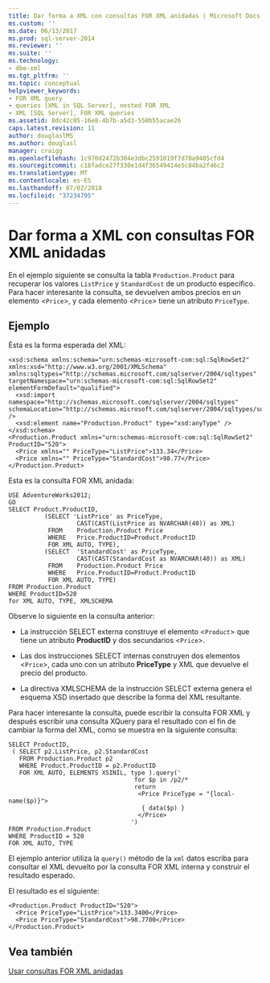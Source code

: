 ```yaml
---
title: Dar forma a XML con consultas FOR XML anidadas | Microsoft Docs
ms.custom: ''
ms.date: 06/13/2017
ms.prod: sql-server-2014
ms.reviewer: ''
ms.suite: ''
ms.technology:
- dbe-xml
ms.tgt_pltfrm: ''
ms.topic: conceptual
helpviewer_keywords:
- FOR XML query
- queries [XML in SQL Server], nested FOR XML
- XML [SQL Server], FOR XML queries
ms.assetid: 8dc42c05-16e8-4b7b-a5d3-550b55acae26
caps.latest.revision: 11
author: douglaslMS
ms.author: douglasl
manager: craigg
ms.openlocfilehash: 1c970d2472b304e3dbc2591019f7d70a9405cfd4
ms.sourcegitcommit: c18fadce27f330e1d4f36549414e5c84ba2f46c2
ms.translationtype: MT
ms.contentlocale: es-ES
ms.lasthandoff: 07/02/2018
ms.locfileid: "37234795"
---
```

# <a name="shape-xml-with-nested-for-xml-queries"></a>Dar forma a XML con consultas FOR XML anidadas
  En el ejemplo siguiente se consulta la tabla `Production.Product` para recuperar los valores `ListPrice` y `StandardCost` de un producto específico. Para hacer interesante la consulta, se devuelven ambos precios en un elemento <`Price`>, y cada elemento <`Price`> tiene un atributo `PriceType`.  
  
## <a name="example"></a>Ejemplo  
 Ésta es la forma esperada del XML:  
  
```  
<xsd:schema xmlns:schema="urn:schemas-microsoft-com:sql:SqlRowSet2" xmlns:xsd="http://www.w3.org/2001/XMLSchema" xmlns:sqltypes="http://schemas.microsoft.com/sqlserver/2004/sqltypes" targetNamespace="urn:schemas-microsoft-com:sql:SqlRowSet2" elementFormDefault="qualified">  
  <xsd:import namespace="http://schemas.microsoft.com/sqlserver/2004/sqltypes" schemaLocation="http://schemas.microsoft.com/sqlserver/2004/sqltypes/sqltypes.xsd" />  
  <xsd:element name="Production.Product" type="xsd:anyType" />  
</xsd:schema>  
<Production.Product xmlns="urn:schemas-microsoft-com:sql:SqlRowSet2" ProductID="520">  
  <Price xmlns="" PriceType="ListPrice">133.34</Price>  
  <Price xmlns="" PriceType="StandardCost">98.77</Price>  
</Production.Product>  
```  
  
 Esta es la consulta FOR XML anidada:  
  
```  
USE AdventureWorks2012;  
GO  
SELECT Product.ProductID,   
          (SELECT 'ListPrice' as PriceType,   
                   CAST(CAST(ListPrice as NVARCHAR(40)) as XML)   
           FROM    Production.Product Price   
           WHERE   Price.ProductID=Product.ProductID   
           FOR XML AUTO, TYPE),  
          (SELECT  'StandardCost' as PriceType,   
                   CAST(CAST(StandardCost as NVARCHAR(40)) as XML)   
           FROM    Production.Product Price   
           WHERE   Price.ProductID=Product.ProductID   
           FOR XML AUTO, TYPE)  
FROM Production.Product  
WHERE ProductID=520  
for XML AUTO, TYPE, XMLSCHEMA  
```  
  
 Observe lo siguiente en la consulta anterior:  
  
-   La instrucción SELECT externa construye el elemento <`Product`> que tiene un atributo **ProductID** y dos secundarios <`Price`>.  
  
-   Las dos instrucciones SELECT internas construyen dos elementos <`Price`>, cada uno con un atributo **PriceType** y XML que devuelve el precio del producto.  
  
-   La directiva XMLSCHEMA de la instrucción SELECT externa genera el esquema XSD insertado que describe la forma del XML resultante.  
  
 Para hacer interesante la consulta, puede escribir la consulta FOR XML y después escribir una consulta XQuery para el resultado con el fin de cambiar la forma del XML, como se muestra en la siguiente consulta:  
  
```  
SELECT ProductID,   
 ( SELECT p2.ListPrice, p2.StandardCost  
   FROM Production.Product p2   
   WHERE Product.ProductID = p2.ProductID  
   FOR XML AUTO, ELEMENTS XSINIL, type ).query('  
                                   for $p in /p2/*  
                                   return   
                                    <Price PriceType = "{local-name($p)}">  
                                     { data($p) }  
                                    </Price>  
                                  ')  
FROM Production.Product  
WHERE ProductID = 520  
FOR XML AUTO, TYPE  
```  
  
 El ejemplo anterior utiliza la `query()` método de la `xml` datos escriba para consultar el XML devuelto por la consulta FOR XML interna y construir el resultado esperado.  
  
 El resultado es el siguiente:  
  
```  
<Production.Product ProductID="520">  
  <Price PriceType="ListPrice">133.3400</Price>  
  <Price PriceType="StandardCost">98.7700</Price>  
</Production.Product>  
```  
  
## <a name="see-also"></a>Vea también  
 [Usar consultas FOR XML anidadas](use-nested-for-xml-queries.md)  
  
  
